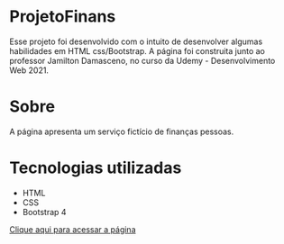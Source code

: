 # ProjetoFinans

<p>Esse projeto foi desenvolvido com o intuito de desenvolver algumas habilidades em HTML css/Bootstrap. A página foi construita junto ao professor Jamilton Damasceno, no curso da Udemy - Desenvolvimento Web 2021.</p>

# Sobre

<p>A página apresenta um serviço fictício de finanças pessoas.</p>

# Tecnologias utilizadas

<ul>
    <li>HTML</li>
    <li>CSS</li>
    <li>Bootstrap 4</li>
</ul>


<a href= https://bcouto19.github.io/ProjetoFinans/>Clique aqui para acessar a página<a/>


